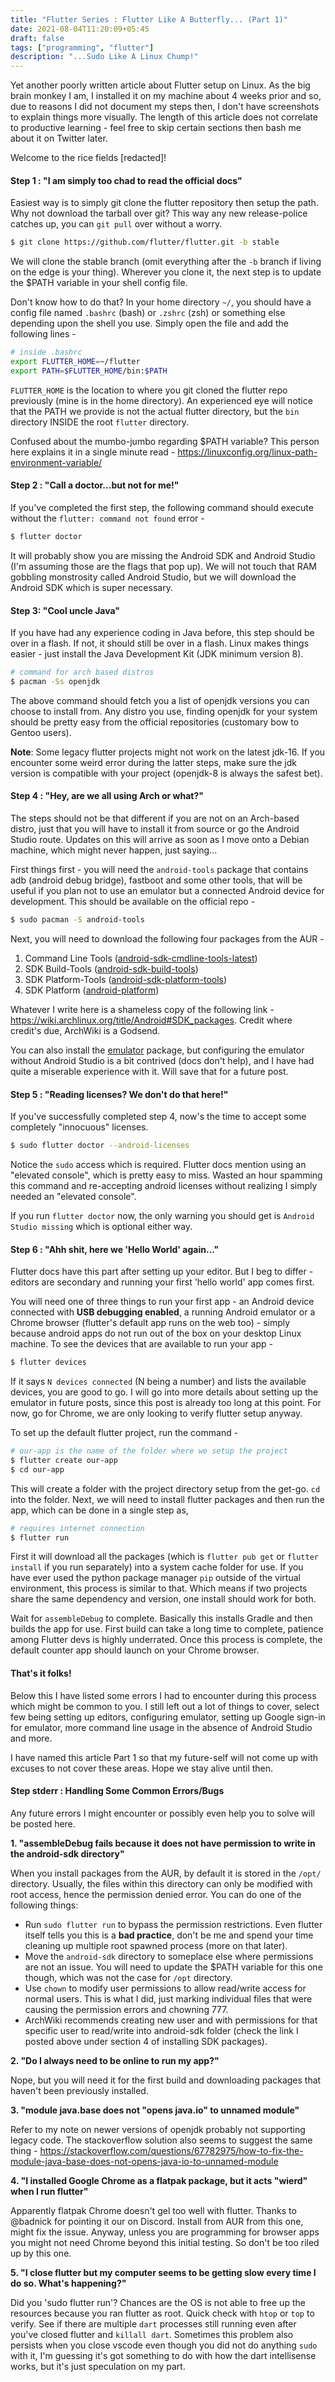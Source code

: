 ```yaml
---
title: "Flutter Series : Flutter Like A Butterfly... (Part 1)"
date: 2021-08-04T11:20:09+05:45
draft: false 
tags: ["programming", "flutter"]
description: "...Sudo Like A Linux Chump!"
---
```


Yet another poorly written article about Flutter setup on Linux. As the big brain monkey I am, I installed it on my machine about 4 weeks prior and so, due to reasons I did not document my steps then, I don't have screenshots to explain things more visually. The length of this article does not correlate to productive learning - feel free to skip certain sections then bash me about it on Twitter later.

Welcome to the rice fields [redacted]!

#### Step 1 : "I am simply too chad to read the official docs"

Easiest way is to simply git clone the flutter repository then setup the path. Why not download the tarball over git? This way any new release-police catches up, you can `git pull` over without a worry.

```bash
$ git clone https://github.com/flutter/flutter.git -b stable
```

We will clone the stable branch (omit everything after the `-b` branch if living on the edge is your thing). Wherever you clone it, the next step is to update the $PATH variable in your shell config file. 

Don't know how to do that? In your home directory `~/`, you should have a config file named `.bashrc` (bash) or `.zshrc` (zsh) or something else depending upon the shell you use. Simply open the file and add the following lines -

```bash
# inside .bashrc
export FLUTTER_HOME=~/flutter
export PATH=$FLUTTER_HOME/bin:$PATH
```

`FLUTTER_HOME` is the location to where you git cloned the flutter repo previously (mine is in the home directory). An experienced eye will notice that the PATH we provide is not the actual flutter directory, but the `bin` directory INSIDE the root `flutter` directory.

Confused about the mumbo-jumbo regarding $PATH variable? This person here explains it in a single minute read - https://linuxconfig.org/linux-path-environment-variable/

#### Step 2 : "Call a doctor...but not for me!"

If you've completed the first step, the following command should execute without the `flutter: command not found` error - 

```bash
$ flutter doctor
```

It will probably show you are missing the Android SDK and Android Studio (I'm assuming those are the flags that pop up). We will not touch that RAM gobbling monstrosity called Android Studio, but we will download the Android SDK which is super necessary.

#### Step 3: "Cool uncle Java"

If you have had any experience coding in Java before, this step should be over in a flash. If not, it should still be over in a flash. Linux makes things easier - just install the Java Development Kit (JDK minimum version 8). 
```bash
# command for arch based distros
$ pacman -Ss openjdk
```
The above command should fetch you a list of openjdk versions you can choose to install from. Any distro you use, finding openjdk for your system should be pretty easy from the official repositories (customary bow to Gentoo users).

**Note**: Some legacy flutter projects might not work on the latest jdk-16. If you encounter some weird error during the latter steps, make sure the jdk version is compatible with your project (openjdk-8 is always the safest bet). 

#### Step 4 : "Hey, are we all using Arch or what?"

The steps should not be that different if you are not on an Arch-based distro, just that you will have to install it from source or go the Android Studio route. Updates on this will arrive as soon as I move onto a Debian machine, which might never happen, just saying...

First things first - you will need the `android-tools` package that contains adb (android debug bridge), fastboot and some other tools, that will be useful if you plan not to use an emulator but a connected Android device for development. This should be available on the official repo - 
```bash
$ sudo pacman -S android-tools
```

Next, you will need to download the following four packages from the AUR - 
1. Command Line Tools ([android-sdk-cmdline-tools-latest](https://aur.archlinux.org/packages/android-sdk-cmdline-tools-latest/))
2. SDK Build-Tools ([android-sdk-build-tools](https://aur.archlinux.org/packages/android-sdk-build-tools/))
3. SDK Platform-Tools ([android-sdk-platform-tools](https://aur.archlinux.org/packages/android-sdk-platform-tools/))
4. SDK Platform ([android-platform](https://aur.archlinux.org/packages/android-platform/))

Whatever I write here is a shameless copy of the following link - https://wiki.archlinux.org/title/Android#SDK_packages. Credit where credit's due, ArchWiki is a Godsend. 

You can also install the [emulator](https://aur.archlinux.org/packages/android-emulator/) package, but configuring the emulator without Android Studio is a bit contrived (docs don't help), and I have had quite a miserable experience with it. Will save that for a future post.

#### Step 5 : "Reading licenses? We don't do that here!"

If you've successfully completed step 4, now's the time to accept some completely "innocuous" licenses. 
```bash
$ sudo flutter doctor --android-licenses
```
Notice the `sudo` access which is required. Flutter docs mention using an "elevated console", which is pretty easy to miss. Wasted an hour spamming this command and re-accepting android licenses without realizing I simply needed an "elevated console".

If you run `flutter doctor` now, the only warning you should get is `Android Studio missing` which is optional either way.

#### Step 6 : "Ahh shit, here we 'Hello World' again..."

Flutter docs have this part after setting up your editor. But I beg to differ - editors are secondary and running your first 'hello world' app comes first.

You will need one of three things to run your first app - an Android device connected with **USB debugging enabled**, a running Android emulator or a Chrome browser (flutter's default app runs on the web too) - simply because android apps do not run out of the box on your desktop Linux machine. To see the devices that are available to run your app - 
```bash
$ flutter devices
```

If it says `N devices connected` (N being a number) and lists the available devices, you are good to go. I will go into more details about setting up the emulator in future posts, since this post is already too long at this point. For now, go for Chrome, we are only looking to verify flutter setup anyway.

To set up the default flutter project, run the command -
```bash
# our-app is the name of the folder where we setup the project
$ flutter create our-app
$ cd our-app
```

This will create a folder with the project directory setup from the get-go. `cd` into the folder. Next, we will need to install flutter packages and then run the app, which can be done in a single step as, 
```bash
# requires internet connection
$ flutter run
```
First it will download all the packages (which is `flutter pub get` or `flutter install` if you run separately) into a system cache folder for use. If you have ever used the python package manager `pip` outside of the virtual environment, this process is similar to that. Which means if two projects share the same dependency and version, one install should work for both.

Wait for `assembleDebug` to complete. Basically this installs Gradle and then builds the app for use. First build can take a long time to complete, patience among Flutter devs is highly underrated. Once this process is complete, the default counter app should launch on your Chrome browser.

#### That's it folks!

Below this I have listed some errors I had to encounter during this process which might be common to you. I still left out a lot of things to cover, select few being setting up editors, configuring emulator, setting up Google sign-in for emulator, more command line usage in the absence of Android Studio and more. 

I have named this article Part 1 so that my future-self will not come up with excuses to not cover these areas. Hope we stay alive until then.

#### Step stderr : Handling Some Common Errors/Bugs

Any future errors I might encounter or possibly even help you to solve will be posted here.

**1. "assembleDebug fails because it does not have permission to write in the android-sdk directory"**

When you install packages from the AUR, by default it is stored in the `/opt/` directory. Usually, the files within this directory can only be modified with root access, hence the permission denied error. You can do one of the following things:

- Run `sudo flutter run` to bypass the permission restrictions. Even flutter itself tells you this is a **bad practice**, don't be me and spend your time cleaning up multiple root spawned process (more on that later).
- Move the `android-sdk` directory to someplace else where permissions are not an issue. You will need to update the $PATH variable for this one though, which was not the case for `/opt` directory.
- Use `chown` to modify user permissions to allow read/write access for normal users. This is what I did, just marking individual files that were causing the permission errors and chowning 777. 
- ArchWiki recommends creating new user and with permissions for that specific user to read/write into android-sdk folder (check the link I posted above under section 4 of installing SDK packages).

**2. "Do I always need to be online to run my app?"**

Nope, but you will need it for the first build and downloading packages that haven't been previously installed.

**3. "module java.base does not "opens java.io" to unnamed module"**

Refer to my note on newer versions of openjdk probably not supporting legacy code. The stackoverflow solution also seems to suggest the same thing - https://stackoverflow.com/questions/67782975/how-to-fix-the-module-java-base-does-not-opens-java-io-to-unnamed-module

**4. "I installed Google Chrome as a flatpak package, but it acts "wierd" when I run flutter"**

Apparently flatpak Chrome doesn't gel too well with flutter. Thanks to @badnick for pointing it our on Discord. Install from AUR from this one, might fix the issue. Anyway, unless you are programming for browser apps you might not need Chrome beyond this initial testing. So don't be too riled up by this one.

**5. "I close flutter but my computer seems to be getting slow every time I do so. What's happening?"**

Did you 'sudo flutter run'? Chances are the OS is not able to free up the resources because you ran flutter as root. Quick check with `htop` or `top` to verify. See if there are multiple `dart` processes still running even after you've closed flutter and `killall dart`. Sometimes this problem also persists when you close vscode even though you did not do anything `sudo` with it, I'm guessing it's got something to do with how the dart intellisense works, but it's just speculation on my part.
